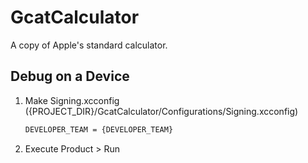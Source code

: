 # GcatCalculator

A copy of Apple's standard calculator.

## Debug on a Device

1.  Make Signing.xcconfig ({PROJECT_DIR}/GcatCalculator/Configurations/Signing.xcconfig)

    ```txt
    DEVELOPER_TEAM = {DEVELOPER_TEAM}
    ```

1.  Execute Product > Run
